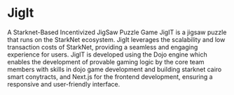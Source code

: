 # JigIt
A Starknet-Based Incentivized JigSaw Puzzle Game
JigIT is a jigsaw puzzle that runs on the StarkNet ecosystem. JigIt leverages the scalability and low transaction costs of StarkNet, providing a seamless and engaging experience for users. JigIT is developed using the Dojo engine which enables the development of provable gaming logic by the core team members with skills in dojo game development and building starknet cairo smart conytracts, and Next.js for the frontend development, ensuring a responsive and user-friendly interface.
